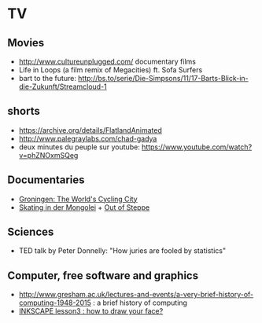 # TV

## Movies

- http://www.cultureunplugged.com/ documentary films
- Life in Loops (a film remix of Megacities) ft. Sofa Surfers
- bart to the future: http://bs.to/serie/Die-Simpsons/11/17-Barts-Blick-in-die-Zukunft/Streamcloud-1

## shorts

- https://archive.org/details/FlatlandAnimated
- http://www.palegraylabs.com/chad-gadya
- deux minutes du peuple sur youtube: https://www.youtube.com/watch?v=phZNOxmSQeg

## Documentaries

- [Groningen: The World's Cycling City](https://www.youtube.com/watch?v=fv38J7SKH_g)
- [Skating in der Mongolei](https://vimeo.com/155103392) + [Out of Steppe](https://vimeo.com/154840966)

## Sciences

- TED talk by Peter Donnelly: "How juries are fooled by statistics"

## Computer, free software and graphics

- http://www.gresham.ac.uk/lectures-and-events/a-very-brief-history-of-computing-1948-2015 : a brief history of computing
- [INKSCAPE lesson3 : how to draw your face?](https://www.youtube.com/watch?v=EvLJAF83feI&feature=youtu.be)

